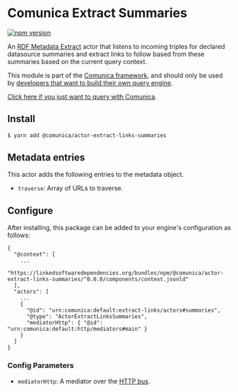 # Comunica Extract Summaries

[![npm version](https://badge.fury.io/js/%40comunica%2Factor-extract-links-summaries.svg)](https://www.npmjs.com/package/@comunica/actor-extract-links-summaries)

An [RDF Metadata Extract](https://github.com/comunica/comunica/tree/master/packages/bus-extract-links) actor that listens to 
incoming triples for declared datasource summaries and extract links to follow based from these summaries based on the current query context.

This module is part of the [Comunica framework](https://github.com/comunica/comunica),
and should only be used by [developers that want to build their own query engine](https://comunica.dev/docs/modify/).

[Click here if you just want to query with Comunica](https://comunica.dev/docs/query/).

## Install

```bash
$ yarn add @comunica/actor-extract-links-summaries
```

## Metadata entries

This actor adds the following entries to the metadata object.

* `traverse`: Array of URLs to traverse.

## Configure

After installing, this package can be added to your engine's configuration as follows:
```text
{
  "@context": [
    ...
    "https://linkedsoftwaredependencies.org/bundles/npm/@comunica/actor-extract-links-summaries/^0.0.0/components/context.jsonld"
  ],
  "actors": [
    ...
    {
      "@id": "urn:comunica:default:extract-links/actors#summaries",
      "@type": "ActorExtractLinksSummaries",
      "mediatorHttp": { "@id": "urn:comunica:default:http/mediators#main" }
    }
  ]
}
```

### Config Parameters

* `mediatorHttp`: A mediator over the [HTTP bus](https://github.com/comunica/comunica/tree/master/packages/bus-http).

